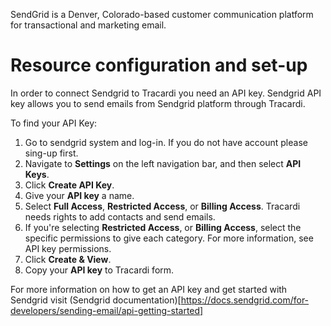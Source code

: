SendGrid is a Denver, Colorado-based customer communication platform for transactional and marketing email.

# Resource configuration and set-up

In order to connect Sendgrid to Tracardi you need an API key. Sendgrid API key allows you to send emails from Sendgrid platform through Tracardi.

To find your API Key:

1. Go to sendgrid system and log-in. If you do not have account please sing-up first.
2. Navigate to __Settings__ on the left navigation bar, and then select __API Keys__.
3. Click __Create API Key__.
4. Give your __API key__ a name.
5. Select __Full Access__, __Restricted Access__, or __Billing Access__. Tracardi needs rights to add contacts and send emails.
6. If you're selecting __Restricted Access__, or __Billing Access__, select the specific permissions to give each category. For more information, see API key permissions.
7. Click __Create & View__.
8. Copy your __API key__ to Tracardi form.

For more information on how to get an API key and get started with Sendgrid visit (Sendgrid documentation)[https://docs.sendgrid.com/for-developers/sending-email/api-getting-started]
